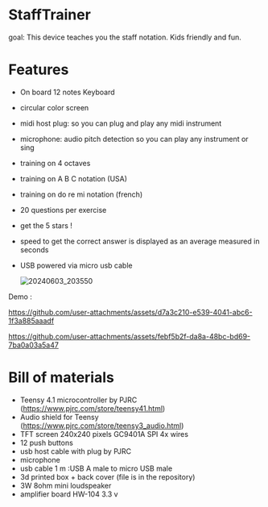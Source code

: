 # StaffTrainer

goal: This device teaches you the staff notation.
Kids friendly and fun.

# Features
* On board 12 notes Keyboard
* circular color screen
* midi host plug: so you can plug and play any midi instrument
* microphone: audio pitch detection so you can play any instrument or sing
* training on 4 octaves
* training on A B C notation (USA)
* training on do re mi notation (french)
* 20 questions per exercise
* get the 5 stars !
* speed to get the correct answer is displayed as an average measured in seconds
* USB powered via micro usb cable

  ![20240603_203550](https://github.com/user-attachments/assets/a966fabd-dfae-45da-9099-98236aba14e7)

Demo :


https://github.com/user-attachments/assets/d7a3c210-e539-4041-abc6-1f3a885aaadf



https://github.com/user-attachments/assets/febf5b2f-da8a-48bc-bd69-7ba0a03a5a47

# Bill of materials
* Teensy 4.1 microcontroller by PJRC (https://www.pjrc.com/store/teensy41.html)
* Audio shield for Teensy (https://www.pjrc.com/store/teensy3_audio.html)
* TFT screen 240x240 pixels GC9401A SPI 4x wires
* 12 push buttons
* usb host cable with plug by PJRC
* microphone
* usb cable 1 m :USB A male to micro USB male
* 3d printed box + back cover (file is in the repository)
* 3W 8ohm mini loudspeaker
* amplifier board HW-104 3.3 v
